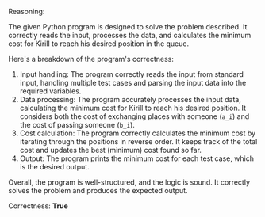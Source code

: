 Reasoning:

The given Python program is designed to solve the problem described. It correctly reads the input, processes the data, and calculates the minimum cost for Kirill to reach his desired position in the queue.

Here's a breakdown of the program's correctness:

1.  Input handling: The program correctly reads the input from standard input, handling multiple test cases and parsing the input data into the required variables.
2.  Data processing: The program accurately processes the input data, calculating the minimum cost for Kirill to reach his desired position. It considers both the cost of exchanging places with someone (`a_i`) and the cost of passing someone (`b_i`).
3.  Cost calculation: The program correctly calculates the minimum cost by iterating through the positions in reverse order. It keeps track of the total cost and updates the best (minimum) cost found so far.
4.  Output: The program prints the minimum cost for each test case, which is the desired output.

Overall, the program is well-structured, and the logic is sound. It correctly solves the problem and produces the expected output.

Correctness: **True**
